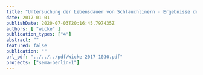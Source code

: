 ```yaml
---
title: "Untersuchung der Lebensdauer von Schlauchlinern - Ergebnisse der Literaturrecherche. Bericht des Forschungsvorhabens SEMA-Berlin (D3)."
date: 2017-01-01
publishDate: 2020-07-03T20:16:45.797435Z
authors: [ "wicke" ]
publication_types: ["4"]
abstract: ""
featured: false
publication: ""
url_pdf: "../../../pdf/Wicke-2017-1030.pdf"
projects: ["sema-berlin-1"]
---
```


